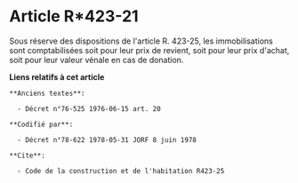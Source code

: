 # Article R*423-21

Sous réserve des dispositions de l'article R. 423-25, les immobilisations sont comptabilisées soit pour leur prix de revient,
soit pour leur prix d'achat, soit pour leur valeur vénale en cas de donation.

**Liens relatifs à cet article**

	**Anciens textes**:

	  - Décret n°76-525 1976-06-15 art. 20

	**Codifié par**:

	  - Décret n°78-622 1978-05-31 JORF 8 juin 1978

	**Cite**:

	  - Code de la construction et de l'habitation R423-25
